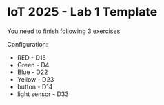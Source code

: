 # IoT 2025 - Lab 1 Template

You need to finish following 3 exercises

Configuration:
- RED - D15
- Green - D4
- Blue - D22
- Yellow - D23
- button - D14
- light sensor - D33


